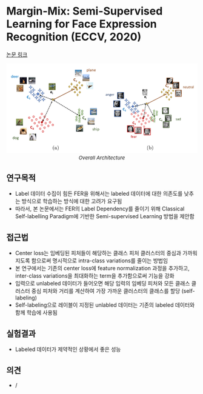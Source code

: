 # Margin-Mix: Semi-Supervised Learning for Face Expression Recognition (ECCV, 2020)

[논문 링크](https://link.springer.com/chapter/10.1007/978-3-030-58592-1_1)

<p align="center">
    <img width="600" alt='fig1' src="./img/09_10_01.png?raw=true"></br>
    <em><font size=2>Overall Architecture</font></em>
</p>

## 연구목적
- Label 데이터 수집이 힘든 FER을 위해서는 labeled 데이터에 대한 의존도를 낮추는 방식으로 학습하는 방식에 대한 고려가 요구됨
- 따라서, 본 논문에서는 FER의 Label Dependency를 줄이기 위해 Classical Self-labelling Paradigm에 기반한 Semi-supervised Learning 방법을 제안함 

## 접근법
- Center loss는 임베딩된 피처들이 해당하는 클래스 피처 클러스터의 중심과 가까워지도록 함으로써 명시적으로 intra-class variations를 줄이는 방법임
- 본 연구에서는 기존의 center loss에 feature normalization 과정을 추가하고, inter-class variations을 최대화하는 term을 추가함으로써 기능을 강화
- 입력으로 unlabeled 데이터가 들어오면 해당 입력의 임베딩 피처와 모든 클래스 클러스터 중심 피처와 거리를 계산하여 가장 가까운 클러스터의 클래스를 할당 (self-labeling)
- Self-labeling으로 레이블이 지정된 unlabled 데이터는 기존의 labeled 데이터와 함께 학습에 사용됨

## 실험결과
- Labeled 데이터가 제약적인 상황에서 좋은 성능

## 의견
- /